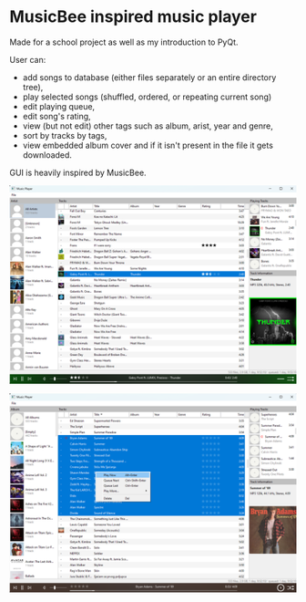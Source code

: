 # MusicBee inspired music player

Made for a school project as well as my introduction to PyQt. 

User can:
  - add songs to database (either files separately or an entire directory tree),
  - play selected songs (shuffled, ordered, or repeating current song)
  - edit playing queue,
  - edit song's rating,
  - view (but not edit) other tags such as album, arist, year and genre,
  - sort by tracks by tags,
  - view embedded album cover and if it isn't present in the file it gets downloaded.

GUI is heavily inspired by MusicBee.

![screenshot_play](https://github.com/matejbrezovic/music_player/blob/master/screenshots/music_player_play.png)

![screenshot_selection](https://github.com/matejbrezovic/music_player/blob/master/screenshots/music_player_selection.png)
